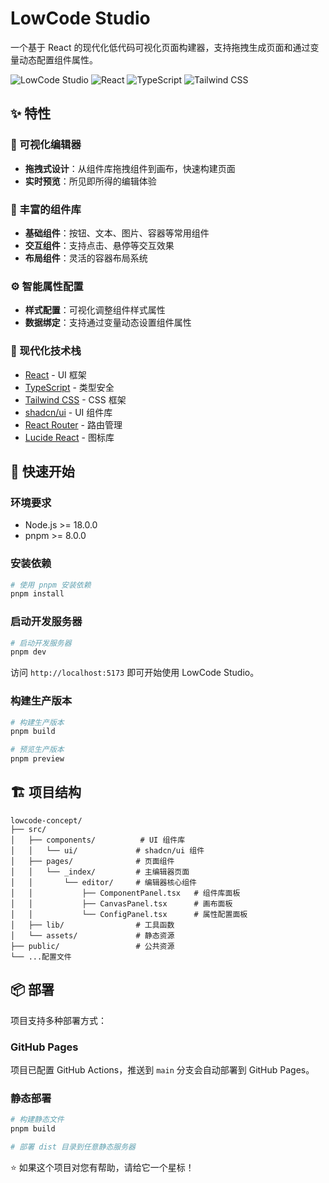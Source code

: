 # LowCode Studio

一个基于 React 的现代化低代码可视化页面构建器，支持拖拽生成页面和通过变量动态配置组件属性。

![LowCode Studio](https://img.shields.io/badge/LowCode-Studio-blue)
![React](https://img.shields.io/badge/React-19.1.0-blue)
![TypeScript](https://img.shields.io/badge/TypeScript-5.8.3-blue)
![Tailwind CSS](https://img.shields.io/badge/Tailwind-4.1.11-blue)

## ✨ 特性

### 🎨 可视化编辑器
- **拖拽式设计**：从组件库拖拽组件到画布，快速构建页面
- **实时预览**：所见即所得的编辑体验

### 🧩 丰富的组件库
- **基础组件**：按钮、文本、图片、容器等常用组件
- **交互组件**：支持点击、悬停等交互效果
- **布局组件**：灵活的容器布局系统

### ⚙️ 智能属性配置
- **样式配置**：可视化调整组件样式属性
- **数据绑定**：支持通过变量动态设置组件属性

### 🔧 现代化技术栈
- [React](https://react.dev/) - UI 框架
- [TypeScript](https://www.typescriptlang.org/) - 类型安全
- [Tailwind CSS](https://tailwindcss.com/) - CSS 框架
- [shadcn/ui](https://ui.shadcn.com/) - UI 组件库
- [React Router](https://reactrouter.com/) - 路由管理
- [Lucide React](https://lucide.dev/) - 图标库

## 🚀 快速开始

### 环境要求

- Node.js >= 18.0.0
- pnpm >= 8.0.0

### 安装依赖

```bash
# 使用 pnpm 安装依赖
pnpm install
```

### 启动开发服务器

```bash
# 启动开发服务器
pnpm dev
```

访问 `http://localhost:5173` 即可开始使用 LowCode Studio。

### 构建生产版本

```bash
# 构建生产版本
pnpm build

# 预览生产版本
pnpm preview
```

## 🏗️ 项目结构

```
lowcode-concept/
├── src/
│   ├── components/          # UI 组件库
│   │   └── ui/             # shadcn/ui 组件
│   ├── pages/              # 页面组件
│   │   └── _index/         # 主编辑器页面
│   │       └── editor/     # 编辑器核心组件
│   │           ├── ComponentPanel.tsx   # 组件库面板
│   │           ├── CanvasPanel.tsx      # 画布面板
│   │           └── ConfigPanel.tsx      # 属性配置面板
│   ├── lib/                # 工具函数
│   └── assets/             # 静态资源
├── public/                 # 公共资源
└── ...配置文件
```

## 📦 部署

项目支持多种部署方式：

### GitHub Pages

项目已配置 GitHub Actions，推送到 `main` 分支会自动部署到 GitHub Pages。

### 静态部署

```bash
# 构建静态文件
pnpm build

# 部署 dist 目录到任意静态服务器
```

⭐ 如果这个项目对您有帮助，请给它一个星标！
